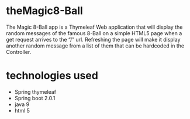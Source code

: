 # theMagic8-Ball
The Magic 8-Ball app is a Thymeleaf Web application that will display the random messages of the famous 8-Ball on a simple HTML5 page when a get request arrives to the “/” url. Refreshing the page will make it display another random message from a list of them that can be hardcoded in the Controller.
# technologies used
<ul>
<li>Spring thymeleaf
<li>Spring boot 2.0.1
<li>java 9
<li>html 5
</ul>
